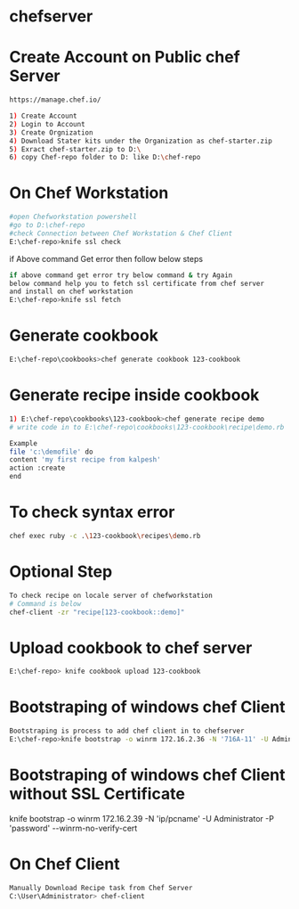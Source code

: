 # chefserver
# Create Account on  Public chef Server

```bash
https://manage.chef.io/
````
```bash
1) Create Account
2) Login to Account
3) Create Orgnization
4) Download Stater kits under the Organization as chef-starter.zip
5) Exract chef-starter.zip to D:\
6) copy Chef-repo folder to D: like D:\chef-repo
````

# On Chef Workstation
```bash
#open Chefworkstation powershell
#go to D:\chef-repo
#check Connection between Chef Workstation & Chef Client
E:\chef-repo>knife ssl check
````
if Above command Get error then follow below steps

```bash
if above command get error try below command & try Again
below command help you to fetch ssl certificate from chef server
and install on chef workstation
E:\chef-repo>knife ssl fetch
````

# Generate cookbook
```bash
E:\chef-repo\cookbooks>chef generate cookbook 123-cookbook
````

# Generate recipe inside cookbook

```bash
1) E:\chef-repo\cookbooks\123-cookbook>chef generate recipe demo
# write code in to E:\chef-repo\cookbooks\123-cookbook\recipe\demo.rb

Example
file 'c:\demofile' do
content 'my first recipe from kalpesh'
action :create
end

````

# To check syntax error
```bash
chef exec ruby -c .\123-cookbook\recipes\demo.rb
````

# Optional Step
```bash
To check recipe on locale server of chefworkstation
# Command is below
chef-client -zr "recipe[123-cookbook::demo]"
````

# Upload cookbook to chef server
```bash
E:\chef-repo> knife cookbook upload 123-cookbook
````

# Bootstraping of windows chef Client

```bash
Bootstraping is process to add chef client in to chefserver
E:\chef-repo>knife bootstrap -o winrm 172.16.2.36 -N '716A-11' -U Administrator -P 'password'
````

# Bootstraping of windows chef Client without SSL Certificate
knife bootstrap -o winrm 172.16.2.39 -N 'ip/pcname' -U Administrator -P 'password' --winrm-no-verify-cert

# On Chef Client
```bash
Manually Download Recipe task from Chef Server
C:\User\Administrator> chef-client
````


